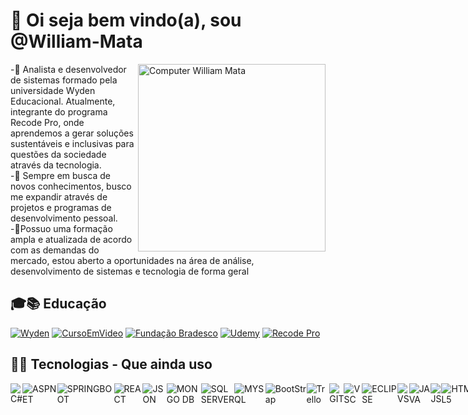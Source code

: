 <h1>👋 Oi seja bem vindo(a), sou @William-Mata</h1>

<img src="https://raw.githubusercontent.com/MicaelliMedeiros/micaellimedeiros/master/image/computer-illustration.png" min-width="300px" max-width="300px" width="300px" align="right" alt="Computer William Mata">
<p>
-🌱 Analista e desenvolvedor de sistemas formado pela universidade Wyden Educacional. Atualmente,
integrante do programa Recode Pro, onde aprendemos a gerar soluções sustentáveis e inclusivas para
questões da sociedade através da tecnologia. <br>
-👀 Sempre em busca de novos conhecimentos, busco me expandir através de projetos e programas de desenvolvimento pessoal.
<br>
-💞️Possuo uma formação ampla e atualizada de acordo com as demandas do mercado, estou aberto a oportunidades na área de análise, desenvolvimento de sistemas e tecnologia de forma geral<br>
</p>

<h2>🎓📚 Educação</h2>

<a href="https://www.wyden.com.br/unifavip">
<img src="https://user-images.githubusercontent.com/50085652/141135219-716ed649-204b-40d9-af26-0b29fcc8401c.png"alt="Wyden"></a>
<a href="https://www.cursoemvideo.com/">
<img src="https://user-images.githubusercontent.com/50085652/141146138-17b23946-fc05-41d0-b5f9-bc1cf9818d8b.png"alt="CursoEmVideo"></a>
<a href="https://www.ev.org.br/">
<img src="https://user-images.githubusercontent.com/50085652/141141290-8bc34fc0-afc7-43fb-971d-b26edb5102ef.png" alt="Fundação Bradesco"></a>
<a href="https://www.udemy.com/">
<img src="https://img.shields.io/badge/Udemy-EC5252?style=for-the-badge&logo=Udemy&logoColor=white"alt="Udemy"></a>
<a href="https://www.recodepro.org.br/">
<img src="https://user-images.githubusercontent.com/50085652/141139764-4b71c06d-b250-4ed5-9bc7-def06b328d6c.png" alt="Recode Pro"></a>

<h2>👨‍💻 Tecnologias - Que ainda uso</h2>

<div style="display:flex">
<img src="https://img.shields.io/badge/C%23-239120?style=for-the-badge&logo=c-sharp&logoColor=white" alt="C#">
<img src="https://img.shields.io/badge/.NET-512BD4?style=for-the-badge&logo=dotnet&logoColor=white" alt="ASPNET">
<img src="https://img.shields.io/badge/Spring_Boot-F2F4F9?style=for-the-badge&logo=spring-boot" alt="SPRINGBOOT">
<img src="https://img.shields.io/badge/React-20232A?style=for-the-badge&logo=react&logoColor=61DAFB" alt="REACT">
<img src="https://img.shields.io/badge/json-5E5C5C?style=for-the-badge&logo=json&logoColor=white" alt="JSON">
<img src="https://img.shields.io/badge/MongoDB-4EA94B?style=for-the-badge&logo=mongodb&logoColor=white" alt="MONGO DB">
<img src="https://img.shields.io/badge/Microsoft%20SQL%20Server-CC2927?style=for-the-badge&logo=microsoft%20sql%20server&logoColor=white" alt="SQL SERVER">
<img src="https://img.shields.io/badge/MySQL-005C84?style=for-the-badge&logo=mysql&logoColor=white" alt="MYSQL">
<img src="https://img.shields.io/badge/Bootstrap-563D7C?style=for-the-badge&logo=bootstrap&logoColor=white" alt="BootStrap">
<img src="https://img.shields.io/badge/Trello-0052CC?style=for-the-badge&logo=trello&logoColor=white" alt="Trello">
<img src="https://img.shields.io/badge/Git-F05032?style=for-the-badge&logo=git&logoColor=white" alt="GIT">
<img src="https://img.shields.io/badge/Visual_Studio_Code-0078D4?style=for-the-badge&logo=visual%20studio%20code&logoColor=white" alt="VSC">
<img src="https://img.shields.io/badge/Eclipse-2C2255?style=for-the-badge&logo=eclipse&logoColor=white" alt="ECLIPSE">
<img src="https://img.shields.io/badge/Visual_Studio-5C2D91?style=for-the-badge&logo=visual%20studio&logoColor=white" alt="VS">
<img src="https://img.shields.io/badge/Java-ED8B00?style=for-the-badge&logo=java&logoColor=with" alt="JAVA">
<img src="https://img.shields.io/badge/JavaScript-323330?style=for-the-badge&logo=javascript&logoColor=F7DF1E" alt="JS">
<img src="https://img.shields.io/badge/HTML5-E34F26?style=for-the-badge&logo=html5&logoColor=white" alt="HTML5">
<img src="https://img.shields.io/badge/CSS3-1572B6?style=for-the-badge&logo=css3&logoColor=white" alt="CSS3">
<img src="https://img.shields.io/badge/Google_chrome-4285F4?style=for-the-badge&logo=Google-chrome&logoColor=white" alt="Google-Chrome">
<img src="https://img.shields.io/badge/Firefox_Browser-FF7139?style=for-the-badge&logo=Firefox-Browser&logoColor=white" alt="Firefox">
<img src="https://img.shields.io/badge/Windows-0078D6?style=for-the-badge&logo=windows&logoColor=white" alt="Windows">
<img src="https://img.shields.io/badge/Microsoft_Office-D83B01?style=for-the-badge&logo=microsoft-office&logoColor=white" alt="Office">


<div>

<h2>👨‍💻 Tecnologias - Que já utilizei</h2>

<div style="display:flex">
<img src="https://img.shields.io/badge/Microsoft_Edge-0078D7?style=for-the-badge&logo=Microsoft-edge&logoColor=white" alt="Microsoft Edge">
<img src="https://img.shields.io/badge/Android_Studio-3DDC84?style=for-the-badge&logo=android-studio&logoColor=white" alt="Android-Studio">
<img src="https://img.shields.io/badge/Notepad++-90E59A.svg?style=for-the-badge&logo=notepad%2B%2B&logoColor=black" alt="NotePad++">
<img src="https://img.shields.io/badge/sublime_text-%23575757.svg?&style=for-the-badge&logo=sublime-text&logoColor=important" alt="Sublime">
<img src="https://img.shields.io/badge/Apache-D22128?style=for-the-badge&logo=Apache&logoColor=white" alt="Apache">
<img src="https://img.shields.io/badge/C-00599C?style=for-the-badge&logo=c&logoColor=white" alt="C">
<img src="https://img.shields.io/badge/C%2B%2B-00599C?style=for-the-badge&logo=c%2B%2B&logoColor=white" alt="C++">
<img src="https://img.shields.io/badge/PHP-777BB4?style=for-the-badge&logo=php&logoColor=white" alt="PHP">
<img src="https://img.shields.io/badge/SQLite-07405E?style=for-the-badge&logo=sqlite&logoColor=white" alt="SQL-LITE">
<div>
  
<h2>📫 Entre em contato comigo</h2>

<div style="display:flex">
<a href="https://www.linkedin.com/in/william-mata/">
<img src="https://img.shields.io/badge/LinkedIn-0077B5?style=for-the-badge&logo=linkedin&logoColor=white" alt="Linkedin"></a>
<a href="william.xavante@gmail.com">
<img src="https://img.shields.io/badge/Gmail-D14836?style=for-the-badge&logo=gmail&logoColor=white" alt="Gmail"></a>
<a href="https://github.com/William-Mata">
<img src="https://img.shields.io/badge/GitHub-100000?style=for-the-badge&logo=github&logoColor=white" alt="GitHub"></a>
<div>
  
<h2>🎶 I Love Music</h2>
                                                                                                                  
<a href="https://www.youtube.com/watch?v=bZTwKUJDU1M">
<img src="https://img.shields.io/badge/YouTube_Music-FF0000?style=for-the-badge&logo=youtube-music&logoColor=white" alt="Musica-Pontes-Industrutiveis"><br>
</a>
<img src="https://user-images.githubusercontent.com/50085652/140649703-0b9de086-fd90-4169-8bbd-40bd2e838707.jpg" alt="Charlie-Bronw-jr">
<h2>📊Estatísticas</h2>

<div style="display:flex">
<img height="160em" src="https://github-readme-stats.vercel.app/api?username=William-Mata&show_icons=true&theme=synthwave&title_color=synthwave&locale=pt-br" alt="Estatísticas-Pagina">
  
<a href="https://github.com/William-Mata/github-readme-stats">
<img height="160em" src="https://github-readme-stats.vercel.app/api/top-langs/?username=William-Mata&layout=compact&langs_count=8&theme=synthwave&title_color=synthwave&locale=pt-br" alt="Top"></a>
</div>

<p align="center"> Você é o visitante de numero </p>
<p align="center"><img alingn="center" src="https://profile-counter.glitch.me/WilliamMata/count.svg"></p>
